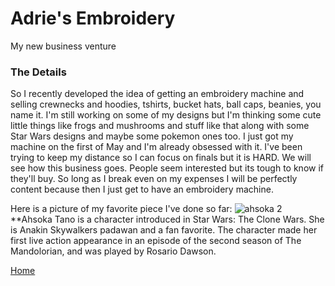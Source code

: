 # Adrie's Embroidery
My new business venture

### The Details
So I recently developed the idea of getting an embroidery machine and selling crewnecks and hoodies, tshirts, bucket hats, ball caps, beanies, you name it. I'm still working on some of my designs but I'm thinking some cute little things like frogs and mushrooms and stuff like that along with some Star Wars designs and maybe some pokemon ones too. I just got my machine on the first of May and I'm already obsessed with it. I've been trying to keep my distance so I can focus on finals but it is HARD. We will see how this business goes. People seem interested but its tough to know if they'll buy. So long as I break even on my expenses I will be perfectly content because then I just get to have an embroidery machine. 

Here is a picture of my favorite piece I've done so far:
![ahsoka 2](https://user-images.githubusercontent.com/77805049/117221419-d4ccec80-adce-11eb-90df-9903f789f0cf.JPG)
**Ahsoka Tano is a character introduced in Star Wars: The Clone Wars. She is Anakin Skywalkers padawan and a fan favorite. The character made her first live action appearance in an episode of the second season of The Mandolorian, and was played by Rosario Dawson. 

[Home](README.md)

